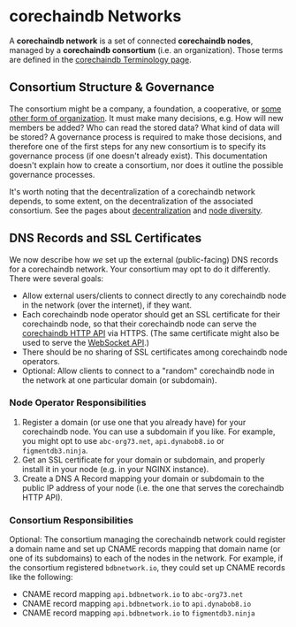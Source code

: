 <!---
Copyright © 2020 Interplanetary Database Association e.V.,
corechaindb and IPDB software contributors.
SPDX-License-Identifier: (Apache-2.0 AND CC-BY-4.0)
Code is Apache-2.0 and docs are CC-BY-4.0
--->

# corechaindb Networks

A **corechaindb network** is a set of connected **corechaindb nodes**, managed by a **corechaindb consortium** (i.e. an organization). Those terms are defined in the [corechaindb Terminology page](https://docs.corechaindb.com/en/latest/terminology.html).

## Consortium Structure & Governance

The consortium might be a company, a foundation, a cooperative, or [some other form of organization](https://en.wikipedia.org/wiki/Organizational_structure).
It must make many decisions, e.g. How will new members be added? Who can read the stored data? What kind of data will be stored?
A governance process is required to make those decisions, and therefore one of the first steps for any new consortium is to specify its governance process (if one doesn't already exist).
This documentation doesn't explain how to create a consortium, nor does it outline the possible governance processes.

It's worth noting that the decentralization of a corechaindb network depends,
to some extent, on the decentralization of the associated consortium. See the pages about [decentralization](https://docs.corechaindb.com/en/latest/decentralized.html) and [node diversity](https://docs.corechaindb.com/en/latest/diversity.html).

## DNS Records and SSL Certificates

We now describe how *we* set up the external (public-facing) DNS records for a corechaindb network. Your consortium may opt to do it differently.
There were several goals:

* Allow external users/clients to connect directly to any corechaindb node in the network (over the internet), if they want.
* Each corechaindb node operator should get an SSL certificate for their corechaindb node, so that their corechaindb node can serve the [corechaindb HTTP API](../api/http-client-server-api) via HTTPS. (The same certificate might also be used to serve the [WebSocket API](../api/websocket-event-stream-api).)
* There should be no sharing of SSL certificates among corechaindb node operators.
* Optional: Allow clients to connect to a "random" corechaindb node in the network at one particular domain (or subdomain).

### Node Operator Responsibilities

1. Register a domain (or use one that you already have) for your corechaindb node. You can use a subdomain if you like. For example, you might opt to use `abc-org73.net`, `api.dynabob8.io` or `figmentdb3.ninja`.
2. Get an SSL certificate for your domain or subdomain, and properly install it in your node (e.g. in your NGINX instance).
3. Create a DNS A Record mapping your domain or subdomain to the public IP address of your node (i.e. the one that serves the corechaindb HTTP API).

### Consortium Responsibilities

Optional: The consortium managing the corechaindb network could register a domain name and set up CNAME records mapping that domain name (or one of its subdomains) to each of the nodes in the network. For example, if the consortium registered `bdbnetwork.io`, they could set up CNAME records like the following:

* CNAME record mapping `api.bdbnetwork.io` to `abc-org73.net`
* CNAME record mapping `api.bdbnetwork.io` to `api.dynabob8.io`
* CNAME record mapping `api.bdbnetwork.io` to `figmentdb3.ninja`
